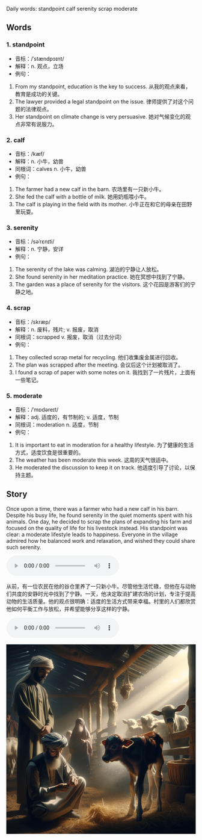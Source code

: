 Daily words: standpoint calf serenity scrap moderate

## Words
### 1. standpoint
- 音标：/ˈstændpɔɪnt/ <span style="cursor: pointer;" onclick="document.getElementById('audio-player-1').play()"><i class="fas fa-volume-up"></i></span>
<audio id="audio-player-1" src="audios/words/standpoint.mp3" style="display:none;"></audio>
- 解释：n. 观点，立场
- 例句：
1. From my standpoint, education is the key to success.
从我的观点来看，教育是成功的关键。
2. The lawyer provided a legal standpoint on the issue.
律师提供了对这个问题的法律观点。
3. Her standpoint on climate change is very persuasive.
她对气候变化的观点非常有说服力。

### 2. calf
- 音标：/kæf/ <span style="cursor: pointer;" onclick="document.getElementById('audio-player-2').play()"><i class="fas fa-volume-up"></i></span>
<audio id="audio-player-2" src="audios/words/calf.mp3" style="display:none;"></audio>
- 解释：n. 小牛，幼兽
- 同根词：calves n. 小牛，幼兽
- 例句：
1. The farmer had a new calf in the barn.
农场里有一只新小牛。 
2. She fed the calf with a bottle of milk.
她用奶瓶喂小牛。 
3. The calf is playing in the field with its mother.
小牛正在和它的母亲在田野里玩耍。

### 3. serenity
- 音标：/səˈrɛnɪti/ <span style="cursor: pointer;" onclick="document.getElementById('audio-player-3').play()"><i class="fas fa-volume-up"></i></span>
<audio id="audio-player-3" src="audios/words/serenity.mp3" style="display:none;"></audio>
- 解释：n. 宁静，安详
- 例句：
1. The serenity of the lake was calming.
湖泊的宁静让人放松。 
2. She found serenity in her meditation practice.
她在冥想中找到了宁静。 
3. The garden was a place of serenity for the visitors.
这个花园是游客们的宁静之地。

### 4. scrap
- 音标：/skræp/ <span style="cursor: pointer;" onclick="document.getElementById('audio-player-4').play()"><i class="fas fa-volume-up"></i></span>
<audio id="audio-player-4" src="audios/words/scrap.mp3" style="display:none;"></audio>
- 解释：n. 废料，残片; v. 报废，取消
- 同根词：scrapped v. 报废，取消（过去分词）
- 例句：
1. They collected scrap metal for recycling.
他们收集废金属进行回收。 
2. The plan was scrapped after the meeting.
会议后这个计划被取消了。
3. I found a scrap of paper with some notes on it.
我找到了一片残片，上面有一些笔记。

### 5. moderate
- 音标：/ˈmɒdəreɪt/ <span style="cursor: pointer;" onclick="document.getElementById('audio-player-5').play()"><i class="fas fa-volume-up"></i></span>
<audio id="audio-player-5" src="audios/words/moderate.mp3" style="display:none;"></audio>
- 解释：adj. 适度的，有节制的; v. 适度，节制
- 同根词：moderation n. 适度，节制
- 例句：
1. It is important to eat in moderation for a healthy lifestyle.
为了健康的生活方式，适度饮食是很重要的。
2. The weather has been moderate this week.
这周的天气很适中。
3. He moderated the discussion to keep it on track.
他适度引导了讨论，以保持主题。

## Story
Once upon a time, there was a farmer who had a new calf in his barn. Despite his busy life, he found serenity in the quiet moments spent with his animals. One day, he decided to scrap the plans of expanding his farm and focused on the quality of life for his livestock instead. His standpoint was clear: a moderate lifestyle leads to happiness. Everyone in the village admired how he balanced work and relaxation, and wished they could share such serenity.

<audio controls>
  <source src="https://files.dwong.top/2024-08-13-english.mp3" type="audio/mpeg">
  你的浏览器不支持音频元素。
</audio>
  

从前，有一位农民在他的谷仓里养了一只新小牛。尽管他生活忙碌，但他在与动物们共度的安静时光中找到了宁静。一天，他决定取消扩建农场的计划，专注于提高动物的生活质量。他的观点很明确：适度的生活方式带来幸福。村里的人们都欣赏他如何平衡工作与放松，并希望能够分享这样的宁静。

<audio controls>
  <source src="https://files.dwong.top/2024-08-13-chinese.mp3" type="audio/mpeg">
  你的浏览器不支持音频元素。
</audio>
  

![story](./images/2024-08-13.png)

